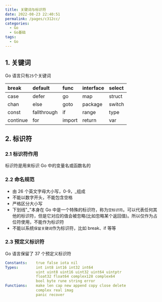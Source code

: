 ```yaml
---
title: 关键词与标识符
date: 2022-08-23 22:40:51
permalink: /pages/c312cc/
categories:
  - Go
  - Go基础
tags:
  - Go
---
```


## 1. 关键词

Go 语言只有`25`个关键词

| break    | default     | func   | interface | select |
| :------- | :---------- | :----- | :-------- | :----- |
| case     | defer       | go     | map       | struct |
| chan     | else        | goto   | package   | switch |
| const    | fallthrough | if     | range     | type   |
| continue | for         | import | return    | var    |

## 2. 标识符

### 2.1 标识符作用

标识符是用来标识 Go 中的变量名或函数名的

### 2.2 命名规范

- 由 26 个英文字母大小写，0-9，\_组成
- 不能以数字开头，不能包含空格
- 严格区分大小写
- 下划线"\_"本身在 Go 中是一个特殊的标识符，称为`空标识符`。可以代表任何其他的标识符，但是它对应的值会被忽略(比如忽略某个返回值)。所以仅作为占位符使用，不能作为标识符
- 不能以系统`保留关键词`作为标识符，比如 break、if 等等

### 2.3 预定义标识符

Go 语言保留了 37 个预定义标识符

```yaml
Constants: 	  true false iota nil
Types: 	      int int8 int16 int32 int64
			  uint uint8 uint16 uint32 uint64 uintptr
      		  float32 float64 complex128 complex64
      		  bool byte rune string error
Functions:	  make len cap new append copy close delete
 			  complex real imag
 			  panic recover
```
